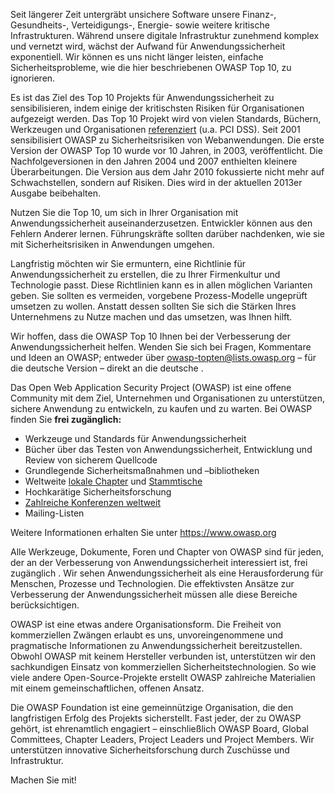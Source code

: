Seit längerer Zeit untergräbt unsichere Software unsere Finanz-,
Gesundheits-, Verteidigungs-, Energie- sowie weitere kritische
Infrastrukturen. Während unsere digitale Infrastruktur zunehmend komplex
und vernetzt wird, wächst der Aufwand für Anwendungssicherheit
exponentiell. Wir können es uns nicht länger leisten, einfache
Sicherheitsprobleme, wie die hier beschriebenen OWASP Top 10, zu
ignorieren.

Es ist das Ziel des Top 10 Projekts für Anwendungssicherheit zu
sensibilisieren, indem einige der kritischsten Risiken für
Organisationen aufgezeigt werden. Das Top 10 Projekt wird von vielen
Standards, Büchern, Werkzeugen und Organisationen
[referenziert](https://www.owasp.org/index.php/Industry:Citations) (u.a.
PCI DSS). Seit 2001 sensibilisiert OWASP zu Sicherheitsrisiken von
Webanwendungen. Die erste Version der OWASP Top 10 wurde vor 10 Jahren,
in 2003, veröffentlicht. Die Nachfolgeversionen in den Jahren 2004 und
2007 enthielten kleinere Überarbeitungen. Die Version aus dem Jahr 2010
fokussierte nicht mehr auf Schwachstellen, sondern auf Risiken. Dies
wird in der aktuellen 2013er Ausgabe beibehalten.

Nutzen Sie die Top 10, um sich in Ihrer Organisation mit
Anwendungssicherheit auseinanderzusetzen. Entwickler können aus den
Fehlern Anderer lernen. Führungskräfte sollten darüber nachdenken, wie
sie mit Sicherheitsrisiken in Anwendungen umgehen.

Langfristig möchten wir Sie ermuntern, eine Richtlinie für
Anwendungssicherheit zu erstellen, die zu Ihrer Firmenkultur und
Technologie passt. Diese Richtlinien kann es in allen möglichen
Varianten geben. Sie sollten es vermeiden, vorgebene Prozess-Modelle
ungeprüft umsetzen zu wollen. Anstatt dessen sollten Sie sich die
Stärken Ihres Unternehmens zu Nutze machen und das umsetzen, was Ihnen
hilft.

Wir hoffen, dass die OWASP Top 10 Ihnen bei der Verbesserung der
Anwendungssicherheit helfen. Wenden Sie sich bei Fragen, Kommentare und
Ideen an OWASP; entweder über <owasp-topten@lists.owasp.org> – für die
deutsche Version – direkt an die deutsche .

Das Open Web Application Security Project (OWASP) ist eine offene
Community mit dem Ziel, Unternehmen und Organisationen zu unterstützen,
sichere Anwendung zu entwickeln, zu kaufen und zu warten. Bei OWASP
finden Sie **frei zugänglich:**

  - Werkzeuge und Standards für Anwendungssicherheit
  - Bücher über das Testen von Anwendungssicherheit, Entwicklung und
    Review von sicherem Quellcode
  - Grundlegende Sicherheitsmaßnahmen und –bibliotheken
  - Weltweite [lokale
    Chapter](https://www.owasp.org/index.php/Category:OWASP_Chapter) und
    [Stammtische](https://www.owasp.org/index.php/Germany/Stammtisch_Initiative)
  - Hochkarätige Sicherheitsforschung
  - [Zahlreiche Konferenzen
    weltweit](https://www.owasp.org/index.php/Category:OWASP_AppSec_Conference)
  - Mailing-Listen

Weitere Informationen erhalten Sie unter
[<https://www.owasp.org>](https://www.owasp.org/)

Alle Werkzeuge, Dokumente, Foren und Chapter von OWASP sind für jeden,
der an der Verbesserung von Anwendungssicherheit interessiert ist, frei
zugänglich . Wir sehen Anwendungssicherheit als eine Herausforderung für
Menschen, Prozesse und Technologien. Die effektivsten Ansätze zur
Verbesserung der Anwendungssicherheit müssen alle diese Bereiche
berücksichtigen.

OWASP ist eine etwas andere Organisationsform. Die Freiheit von
kommerziellen Zwängen erlaubt es uns, unvoreingenommene und pragmatische
Informationen zu Anwendungssicherheit bereitzustellen. Obwohl OWASP mit
keinem Hersteller verbunden ist, unterstützen wir den sachkundigen
Einsatz von kommerziellen Sicherheitstechnologien. So wie viele andere
Open-Source-Projekte erstellt OWASP zahlreiche Materialien mit einem
gemeinschaftlichen, offenen Ansatz.

Die OWASP Foundation ist eine gemeinnützige Organisation, die den
langfristigen Erfolg des Projekts sicherstellt. Fast jeder, der zu OWASP
gehört, ist ehrenamtlich engagiert – einschließlich OWASP Board, Global
Committees, Chapter Leaders, Project Leaders und Project Members. Wir
unterstützen innovative Sicherheitsforschung durch Zuschüsse und
Infrastruktur.

Machen Sie mit\!

</td>

</tr>

</table>